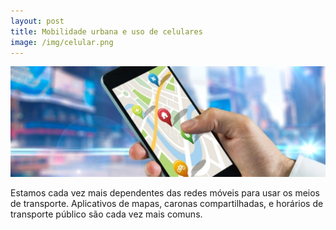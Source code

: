 ```yaml
---
layout: post
title: Mobilidade urbana e uso de celulares
image: /img/celular.png
---
```

![](/img/urbana.jpg)

Estamos cada vez mais dependentes das redes móveis para usar os meios de transporte.
Aplicativos de mapas, caronas compartilhadas, e horários de transporte público são cada vez mais comuns.
